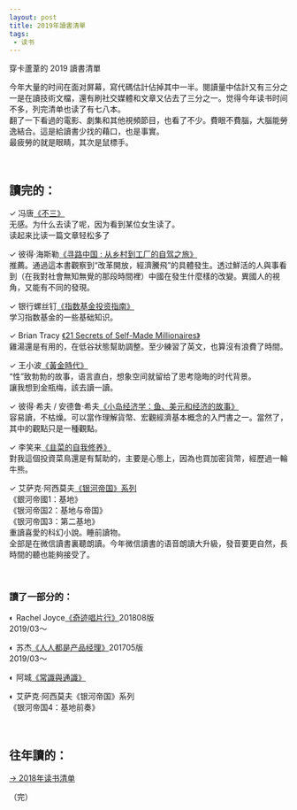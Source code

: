 ```yaml
---
layout: post
title: 2019年讀書清單
tags: 
 - 读书
---
```






穿卡蘆葦的 2019 讀書清單

今年大量的时间在面对屏幕，寫代碼估計佔掉其中一半。閱讀量中估計又有三分之一是在讀技術文檔，還有刷社交媒體和文章又佔去了三分之一。觉得今年读书时间不多，列完清单也读了有七八本。  
翻了一下看過的電影、劇集和其他視頻節目，也看了不少。費眼不費腦，大腦能勞逸結合。這是給讀書少找的藉口，也是事實。  
最疲勞的就是眼睛，其次是鼠標手。

&nbsp;

## 讀完的：

✓ 冯唐[《不三》](https://amzn.to/367nUzK)    
无感。为什么去读了呢，因为看到某位女生读了。    
读起来比读一篇文章轻松多了  

✓ 彼得·海斯勒[《寻路中国 : 从乡村到工厂的自驾之旅》](http://t.cn/A6vdbfrg)    
推薦。通過這本書觀察到“改革開放，經濟騰飛”的具體發生。透过鮮活的人與事看到（在我對社會無知無覺的那段時間裡）中國在發生什麼樣的改變。異國人的視角，又能有不同的發現。  

✓ 银行螺丝钉[《指数基金投资指南》](http://t.cn/A6vdb2Ej)    
学习指数基金的一些基础知识。  

✓ Brian Tracy [《21 Secrets of Self-Made Millionaires》](https://amzn.to/2G8rv5R)    
雞湯還是有用的，在低谷狀態幫助調整。至少練習了英文，也算沒有浪費了時間。  

✓ 王小波[《黃金時代》](http://t.cn/A6vd46fl)    
“性”致勃勃的故事，语言直白，想象空间就留给了思考隐晦的时代背景。    
讓我想到金瓶梅，該去讀一讀。  

✓ 彼得·希夫 / 安德鲁·希夫[《小岛经济学：鱼、美元和经济的故事》](http://t.cn/A6vdbN2k)    
容易讀，不枯燥。可以當作理解貨幣、宏觀經濟基本概念的入門書之一。當然了，其中的觀點只是一種觀點。  

✓ 李笑来[《韭菜的自我修养》](http://t.cn/A6vdb3Uq)    
對我這個投資菜鳥還是有幫助的，主要是心態上，因為也買加密貨幣，經歷過一輪牛熊。  

✓ 艾萨克·阿西莫夫[《银河帝国》系列](http://t.cn/A6vdGfAA)          
《銀河帝國1：基地》          
《银河帝国2：基地与帝国》          
《银河帝国3：第二基地》    
重讀喜愛的科幻小說。睡前讀物。    
全部是在微信讀書裏聽朗讀。今年微信讀書的语音朗讀大升級，發音要更自然，長時間的聽也能夠接受了。  




&nbsp;

### 讀了一部分的：  

◐ Rachel Joyce[《奇迹唱片行》](http://t.cn/A6vdGYww)201808版      
2019/03～  

◐ 苏杰[《人人都是产品经理》](http://t.cn/A6vdGrnu)201705版      
2019/03～  

◐ 阿城[《常識與通識》](http://t.cn/A6vdqwui)  

◐ 艾萨克·阿西莫夫《银河帝国》系列          
《银河帝国4：基地前奏》  


&nbsp;


## 往年讀的：  
[ →  2018年读书清单](//2018-read)



（完）


